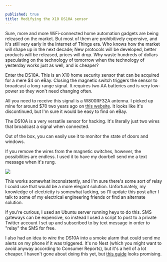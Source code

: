 ```yaml
---

published: true
title: Modifying the X10 DS10A sensor
---
```

Sure, more and more WiFi-connected home automation gadgets are being released on the market. But most of them are prohibitively expensive, and it's still very early in the Internet of Things era. Who knows how the market will shape up in the next decade; New protocols will be developed, better products will be released, prices will drop. Why waste hundreds of dollars speculating on the technology of tomorrow when the technology of yesterday works just as well, and is cheaper?

Enter the DS10A. This is an X10 home security sensor that can be acquired for a mere $4 on eBay. Closing the magnetic switch triggers the sensor to broadcast a long-range signal. It requires two AA batteries and is very low-power so they won't need changing often.

All you need to receive this signal is a W800RF32A antenna. I picked up mine for around $70 two years ago on [this website](http://www.wgldesigns.com/w800.html). It looks like it's discontinued, but I'm sure it would be easy to find on eBay.

The DS10A is a very versatile sensor for hacking. It's literally just two wires that broadcast a signal when connected.

Out of the box, you can easily use it to monitor the state of doors and windows.

If you remove the wires from the magnetic switches, however, the possibilities are endless. I used it to have my doorbell send me a text message when it's rung.

![]({{site.cdn_path}}/2014/05/10/1.jpg)

This works somewhat inconsistently, and I'm sure there's some sort of relay I could use that would be a more elegant solution. Unfortunately, my knowledge of electricity is somewhat lacking, so I'll update this post after I talk to some of my electrical engineering friends or find an alternate solution.

If you're curious, I used an Ubuntu server running heyu to do this. SMS gateways can be expensive, so instead I used a script to post to a private Twitter account I set up and subscribed to by text message in order to "relay" the SMS for free.

I also had an idea to wire the DS10A into a smoke alarm that could send me alerts on my phone if it was triggered. It's no Nest (which you might want to avoid anyway according to Consumer Reports), but it's a hell of a lot cheaper. I haven't gone about doing this yet, but [this guide](http://forums.x10.com/index.php?topic=24104.0) looks promising.

